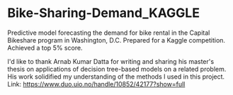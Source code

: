 # Bike-Sharing-Demand_KAGGLE
Predictive model forecasting the demand for bike rental in the Capital Bikeshare program in Washington, D.C. Prepared for a Kaggle competition. Achieved a top 5% score.


I'd like to thank Arnab Kumar Datta for writing and sharing his master's thesis on applications of decision tree-based models on a related problem. His work solidified my understanding of the methods I used in this project.
Link: https://www.duo.uio.no/handle/10852/42177?show=full
